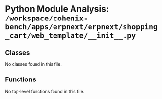 # Python Module Analysis: `/workspace/cohenix-bench/apps/erpnext/erpnext/shopping_cart/web_template/__init__.py`

## Classes

No classes found in this file.


## Functions

No top-level functions found in this file.
